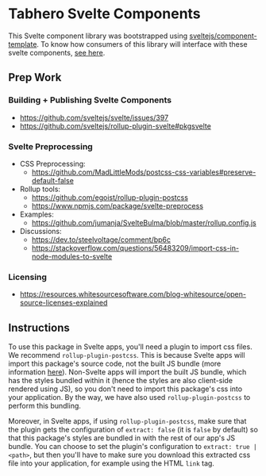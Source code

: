 # Tabhero Svelte Components

This Svelte component library was bootstrapped using [sveltejs/component-template](https://github.com/sveltejs/component-template). To know how consumers of this library will interface with these svelte components, [see here](https://github.com/sveltejs/component-template#consuming-components).

## Prep Work

### Building + Publishing Svelte Components

- https://github.com/sveltejs/svelte/issues/397
- https://github.com/sveltejs/rollup-plugin-svelte#pkgsvelte

### Svelte Preprocessing

- CSS Preprocessing:
    - https://github.com/MadLittleMods/postcss-css-variables#preserve-default-false
- Rollup tools:
    - https://github.com/egoist/rollup-plugin-postcss
    - https://www.npmjs.com/package/svelte-preprocess
- Examples:
    - https://github.com/jumanja/SvelteBulma/blob/master/rollup.config.js
- Discussions:
    - https://dev.to/steelvoltage/comment/bp6c
    - https://stackoverflow.com/questions/56483209/import-css-in-node-modules-to-svelte

### Licensing

- https://resources.whitesourcesoftware.com/blog-whitesource/open-source-licenses-explained

## Instructions

To use this package in Svelte apps, you'll need a plugin to import css files. We recommend `rollup-plugin-postcss`. This is because Svelte apps will import this package's source code, not the built JS bundle (more information [here](https://github.com/sveltejs/component-template#consuming-components)). Non-Svelte apps will import the built JS bundle, which has the styles bundled within it (hence the styles are also client-side rendered using JS), so you don't need to import this package's css into your application. By the way, we have also used `rollup-plugin-postcss` to perform this bundling.

Moreover, in Svelte apps, if using `rollup-plugin-postcss`, make sure that the plugin gets the configuration of `extract: false` (it is `false` by default) so that this package's styles are bundled in with the rest of our app's JS bundle. You can choose to set the plugin's configuration to `extract: true | <path>`, but then you'll have to make sure you download this extracted css file into your application, for example using the HTML `link` tag.
